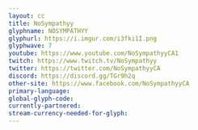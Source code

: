 ```yaml
---
layout: cc
title: NoSympathyy
glyphname: NOSYMPATHYY
glyphurl: https://i.imgur.com/i3fki1I.png
glyphwave: 7
youtube: https://www.youtube.com/NoSympathyyCA1
twitch: https://www.twitch.tv/NoSympathyy
twitter: https://twitter.com/NoSympathyyCA
discord: https://discord.gg/TGr9h2q
other-site: https://www.facebook.com/NoSympathyyCA
primary-language: 
global-glyph-code: 
currently-partnered: 
stream-currency-needed-for-glyph: 
---
```


